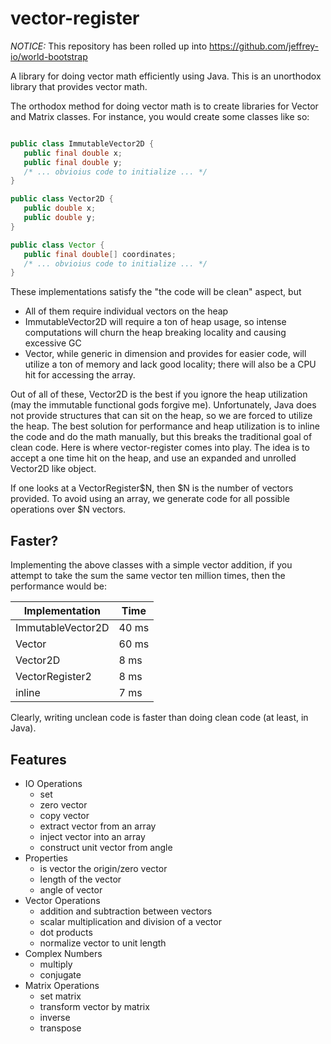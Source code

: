 vector-register
===============

*NOTICE:* This repository has been rolled up into https://github.com/jeffrey-io/world-bootstrap

A library for doing vector math efficiently using Java. This is an unorthodox library that provides vector math.

The orthodox method for doing vector math is to create libraries for Vector and Matrix classes. For instance, you would create some classes like so: 

```java

public class ImmutableVector2D {
   public final double x;
   public final double y;
   /* ... obvioius code to initialize ... */
}

public class Vector2D {
   public double x;
   public double y;
}

public class Vector {
   public final double[] coordinates;
   /* ... obvioius code to initialize ... */
}

```

These implementations satisfy the "the code will be clean" aspect, but

* All of them require individual vectors on the heap
* ImmutableVector2D will require a ton of heap usage, so intense computations will churn the heap breaking locality and causing excessive GC
* Vector, while generic in dimension and provides for easier code, will utilize a ton of memory and lack good locality; there will also be a CPU hit for accessing the array.

Out of all of these, Vector2D is the best if you ignore the heap utilization (may the immutable functional gods forgive me). Unfortunately, Java does not provide structures that can sit on the heap, so we are forced to utilize the heap. The best solution for performance and heap utilization is to inline the code and do the math manually, but this breaks the traditional goal of clean code. Here is where vector-register comes into play. The idea is to accept a one time hit on the heap, and use an expanded and unrolled Vector2D like object.

If one looks at a VectorRegister$N, then $N is the number of vectors provided. To avoid using an array, we generate code for all possible operations over $N vectors.

## Faster?

Implementing the above classes with a simple vector addition, if you attempt to take the sum the same vector ten million times, then the performance would be:

| Implementation | Time |
| -------------- | ---- |
| ImmutableVector2D | 40 ms |
| Vector | 60 ms |
| Vector2D | 8 ms |
| VectorRegister2 | 8 ms |
| inline | 7 ms |

Clearly, writing unclean code is faster than doing clean code (at least, in Java).

## Features

* IO Operations
  * set
  * zero vector
  * copy vector
  * extract vector from an array
  * inject vector into an array
  * construct unit vector from angle
* Properties
  * is vector the origin/zero vector
  * length of the vector
  * angle of vector
* Vector Operations
  * addition and subtraction between vectors
  * scalar multiplication and division of a vector
  * dot products
  * normalize vector to unit length
* Complex Numbers
  * multiply
  * conjugate
* Matrix Operations
  * set matrix
  * transform vector by matrix
  * inverse
  * transpose
